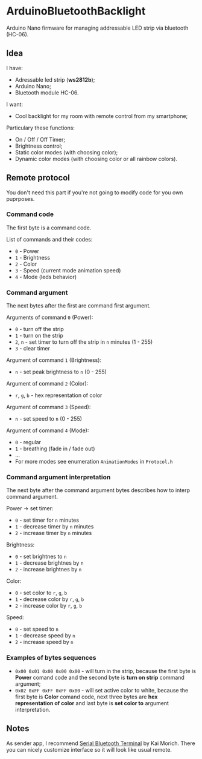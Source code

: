 # ArduinoBluetoothBacklight

Arduino Nano firmware for managing addressable LED strip via bluetooth (HC-06).

## Idea
I have:
- Adressable led strip (**ws2812b**);
- Arduino Nano;
- Bluetooth module HC-06.

I want:
- Cool backlight for my room with remote control from my smartphone;

Particulary these functions:
- On / Off / Off Timer;
- Brightness control;
- Static color modes (with choosing color);
- Dynamic color modes (with choosing color or all rainbow colors).

## Remote protocol
You don't need this part if you're not going to modify code for you own puprposes.

### Command code
The first byte is a command code.

List of commands and their codes:
- `0` - Power
- `1` - Brightness
- `2` - Color
- `3` - Speed (current mode animation speed)
- `4` - Mode (leds behavior)

### Command argument
The next bytes after the first are command first argument.

Arguments of command `0` (Power):
- `0` - turn off the strip
- `1` - turn on the strip
- `2`, `n` - set timer to turn off the strip in `n` minutes (1 - 255)
- `3` - clear timer
  
Argument of command `1` (Brightness):
- `n` - set peak brightness to `n` (0 - 255)

Argument of command `2` (Color):
- `r`, `g`, `b` - hex representation of color
  
Argument of command `3` (Speed):
- `n` - set speed to `n` (0 - 255)

Argument of command `4` (Mode):
- `0` - regular
- `1` - breathing (fade in / fade out)
- ...
- For more modes see enumeration `AnimationModes` in `Protocol.h`

### Command argument interpretation
The next byte after the command argument bytes describes how to interp command argument.

Power -> set timer:
- `0` - set timer for `n` minutes
- `1` - decrease timer by `n` minutes
- `2` - increase timer by `n` minutes

Brightness:
- `0` - set brightnes to `n`
- `1` - decrease brightnes by `n`
- `2` - increase brightnes by `n`

Color:
- `0` - set color to `r`, `g`, `b`
- `1` - decrease color by `r`, `g`, `b`
- `2` - increase color by `r`, `g`, `b`

Speed:
- `0` - set speed to `n`
- `1` - decrease speed by `n`
- `2` - increase speed by `n`

### Examples of bytes sequences
- `0x00 0x01 0x00 0x00 0x00` - will turn in the strip, because the first byte is **Power** comand code and the second byte is **turn on strip** command argument;
- `0x02 0xFF 0xFF 0xFF 0x00` - will set active color to white, because the first byte is **Color** comand code, next three bytes are **hex representation of color** and last byte is **set color to** argument interpretation.

## Notes
As sender app, I recommend [Serial Bluetooth Terminal](https://play.google.com/store/apps/details?id=de.kai_morich.serial_bluetooth_terminal) by Kai Morich. There you can nicely customize interface so it will look like usual remote. 



 
